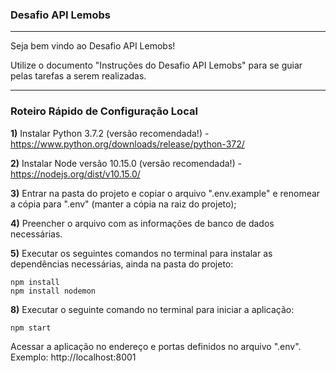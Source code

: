 ### Desafio API Lemobs
---

Seja bem vindo ao Desafio API Lemobs!

Utilize o documento "Instruções do Desafio API Lemobs" para se guiar pelas tarefas a serem realizadas.

---

### Roteiro Rápido de Configuração Local

**1)** Instalar Python 3.7.2 (versão recomendada!) - https://www.python.org/downloads/release/python-372/

**2)** Instalar Node versão 10.15.0 (versão recomendada!) - https://nodejs.org/dist/v10.15.0/

**3)** Entrar na pasta do projeto e copiar o arquivo ".env.example" e renomear a cópia para ".env" (manter a cópia na raiz do projeto);

**4)** Preencher o arquivo com as informações de banco de dados necessárias.

**5)** Executar os seguintes comandos no terminal para instalar as dependências necessárias, ainda na pasta do projeto:

```
npm install
npm install nodemon
```

**8)** Executar o seguinte comando no terminal para iniciar a aplicação:

```
npm start
```

Acessar a aplicação no endereço e portas definidos no arquivo ".env". Exemplo: http://localhost:8001
